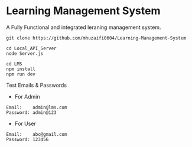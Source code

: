 # Learning Management System
 A Fully Functional and integrated leraning management system.
```
git clone https://github.com/mhuzaifi0604/Learning-Management-System
```
```
cd Local_API_Server
node Server.js
```
```
cd LMS
npm install
npm run dev
```
Test Emails & Passwords
* For Admin
```
Email:    admin@lms.com
Password: admin@123
```
* For User
```
Email:    abc@gmail.com
Password: 123456
```